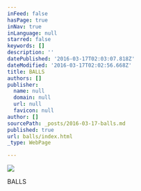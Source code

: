 ```yaml
---
inFeed: false
hasPage: true
inNav: true
inLanguage: null
starred: false
keywords: []
description: ''
datePublished: '2016-03-17T02:03:07.818Z'
dateModified: '2016-03-17T02:02:56.668Z'
title: BALLS
authors: []
publisher:
  name: null
  domain: null
  url: null
  favicon: null
author: []
sourcePath: _posts/2016-03-17-balls.md
published: true
url: balls/index.html
_type: WebPage

---
```

![](https://the-grid-user-content.s3-us-west-2.amazonaws.com/e1648a55-34cb-4e09-aa07-d29df7d3fc5b.jpg)

BALLS